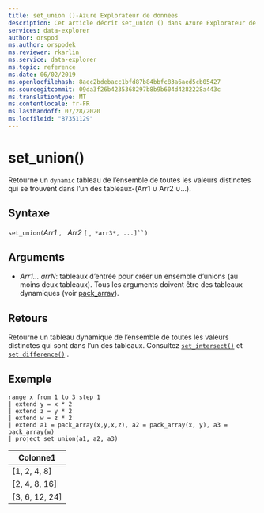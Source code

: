```yaml
---
title: set_union ()-Azure Explorateur de données
description: Cet article décrit set_union () dans Azure Explorateur de données.
services: data-explorer
author: orspod
ms.author: orspodek
ms.reviewer: rkarlin
ms.service: data-explorer
ms.topic: reference
ms.date: 06/02/2019
ms.openlocfilehash: 8aec2bdebacc1bfd87b84bbfc83a6aed5cb05427
ms.sourcegitcommit: 09da3f26b4235368297b8b9b604d4282228a443c
ms.translationtype: MT
ms.contentlocale: fr-FR
ms.lasthandoff: 07/28/2020
ms.locfileid: "87351129"
---
```

# <a name="set_union"></a>set_union()

Retourne un `dynamic` tableau de l’ensemble de toutes les valeurs distinctes qui se trouvent dans l’un des tableaux-(Arr1 ∪ Arr2 ∪...).

## <a name="syntax"></a>Syntaxe

`set_union(`*Arr1* `, ` *Arr2* `[` ,` *arr3*, ...]``)`

## <a name="arguments"></a>Arguments

* *Arr1... arrN*: tableaux d’entrée pour créer un ensemble d’unions (au moins deux tableaux). Tous les arguments doivent être des tableaux dynamiques (voir [pack_array](packarrayfunction.md)). 

## <a name="returns"></a>Retours

Retourne un tableau dynamique de l’ensemble de toutes les valeurs distinctes qui sont dans l’un des tableaux. Consultez [`set_intersect()`](setintersectfunction.md) et [`set_difference()`](setdifferencefunction.md) .

## <a name="example"></a>Exemple

<!-- csl: https://help.kusto.windows.net:443/Samples -->
```kusto
range x from 1 to 3 step 1
| extend y = x * 2
| extend z = y * 2
| extend w = z * 2
| extend a1 = pack_array(x,y,x,z), a2 = pack_array(x, y), a3 = pack_array(w)
| project set_union(a1, a2, a3)
```

|Colonne1|
|---|
|[1, 2, 4, 8]|
|[2, 4, 8, 16]|
|[3, 6, 12, 24]|
